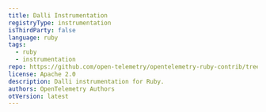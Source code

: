 ```yaml
---
title: Dalli Instrumentation
registryType: instrumentation
isThirdParty: false
language: ruby
tags:
  - ruby
  - instrumentation
repo: https://github.com/open-telemetry/opentelemetry-ruby-contrib/tree/main/instrumentation/dalli
license: Apache 2.0
description: Dalli instrumentation for Ruby.
authors: OpenTelemetry Authors
otVersion: latest
---
```

